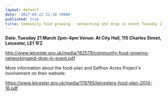 ```yaml
---
layout: default
date: '2017-03-22 21:34 +0000'
published: true
title: Community food growing - networking and drop in event Tuesday 21 March 2pm-4pm
---
```

**Date: Tuesday 21 March 2pm-4pm
Venue: At City Hall, 115 Charles Street, Leicester, LE1 1FZ**

http://www.leicester.gov.uk/media/182579/community-food-growing-networkingand-drop-in-event.pdf

More information about the food-plan and Saffron Acres Project's involvement on their website:

https://www.leicester.gov.uk/media/178765/leicesters-food-plan-2014-16.pdf